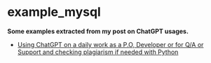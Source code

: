 # example_mysql

**Some examples extracted from my post on ChatGPT usages.**

- [Using ChatGPT on a daily work as a P.O, Developer or for Q/A or Support and checking plagiarism if needed with Python](https://flaven.fr/2023/02/using-chatgpt-on-a-daily-work-as-a-p-o-developer-or-for-q-a-or-support-and-checking-plagiarism-if-needed-with-python/)




